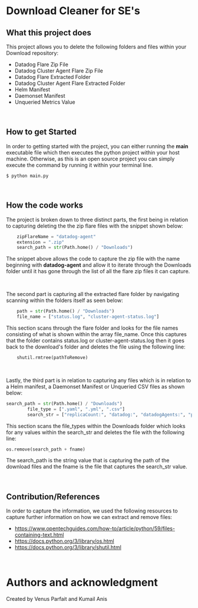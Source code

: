 # Download Cleaner for SE's

## What this project does

This project allows you to delete the following folders and files within your Download repository:

* Datadog Flare Zip File
* Datadog Cluster Agent Flare Zip File
* Datadog Flare Extracted Folder
* Datadog Cluster Agent Flare Extracted Folder
* Helm Manifest
* Daemonset Manifest
* Unqueried Metrics Value

$~~~~~~~~~~~$

## How to get Started

In order to getting started with the project, you can either running the **main** executable file which then executes the python project within your host machine. Otherwise, as this is an open source project you can simply execute the command by running it within your terminal line.

```
$ python main.py
```

$~~~~~~~~~~~$

## How the code works

The project is broken down to three distinct parts, the first being in relation to capturing deleting the the zip flare files with the snippet shown below:

```python
    zipFlareName = "datadog-agent"
    extension = ".zip"
    search_path = str(Path.home() / "Downloads")
```

The snippet above allows the code to capture the zip file with the name beginning with **datadog-agent** and allow it to iterate through the Downloads folder until it has gone through the list of all the flare zip files it can capture. 

$~~~~~~~~~~~$

The second part is capturing all the extracted flare folder by navigating scanning within the folders itself as seen below:

```python
    path = str(Path.home() / "Downloads")
    file_name = ["status.log", "cluster-agent-status.log"]
```
This section scans through the flare folder and looks for the file names consisting of what is shown within the array file_name. Once this captures that the folder contains status.log or cluster-agent-status.log then it goes back to the download's folder and deletes the file using the following line:

```python
    shutil.rmtree(pathToRemove)
```
$~~~~~~~~~~~$

Lastly, the third part is in relation to capturing any files which is in relation to a Helm manifest, a Daemonset Manifest or Unqueried CSV files as shown below:

```python
search_path = str(Path.home() / "Downloads")
        file_type = [".yaml", ".yml", ".csv"]
        search_str = ["replicaCount:", "datadog:", "datadogAgents:", "podAnnotations:", "kind: DaemonSet", "kind: Deployment", "AWSTemplateFormatVersion:", "Average Custom Metrics / Hour", "init_config:"]
```
This section scans the file_types within the Downloads folder which looks for any values within the search_str and deletes the file with the following line:

```python
os.remove(search_path + fname)
```
The search_path is the string value that is capturing the path of the download files and the fname is the file that captures the search_str value. 

$~~~~~~~~~~~$

## Contribution/References

In order to capture the information, we used the following resources to capture further information on how we can extract and remove files:

* https://www.opentechguides.com/how-to/article/python/59/files-containing-text.html
* https://docs.python.org/3/library/os.html
* https://docs.python.org/3/library/shutil.html

$~~~~~~~~~~~$

# Authors and acknowledgment

Created by Venus Parfait and Kumail Anis